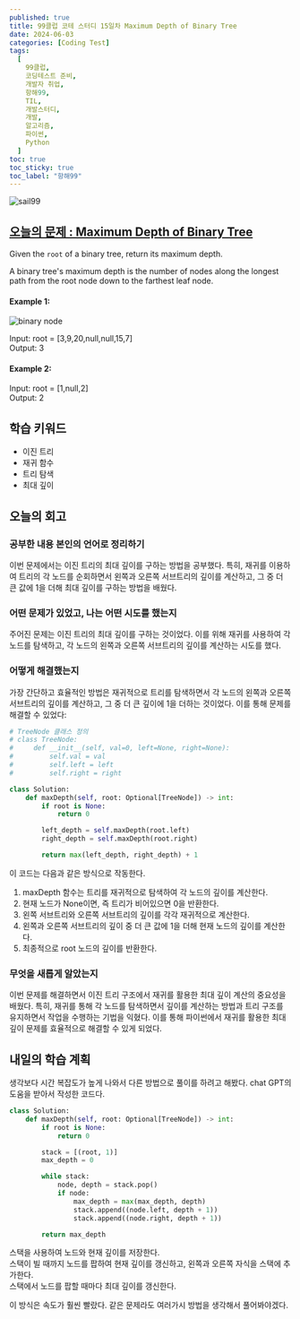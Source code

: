 ```yaml
---
published: true
title: 99클럽 코테 스터디 15일차 Maximum Depth of Binary Tree
date: 2024-06-03
categories: [Coding Test]
tags:
  [
    99클럽,
    코딩테스트 준비,
    개발자 취업,
    항해99,
    TIL,
    개발스터디,
    개발,
    알고리즘,
    파이썬,
    Python
  ]
toc: true
toc_sticky: true
toc_label: "항해99"
---
```


<img alt='sail99' src="https://github.com/dev-woody/dev-woody.github.io/assets/87690037/9acd8a60-ff3e-48fb-a317-38c699c8bf0e">

## [오늘의 문제 : Maximum Depth of Binary Tree](https://leetcode.com/problems/maximum-depth-of-binary-tree/description/)

Given the `root` of a binary tree, return its maximum depth.

A binary tree's maximum depth is the number of nodes along the longest path from the root node down to the farthest leaf node.

#### Example 1:

<image alt="binary node" src="https://assets.leetcode.com/uploads/2020/11/26/tmp-tree.jpg">

Input: root = [3,9,20,null,null,15,7]<br>
Output: 3

#### Example 2:

Input: root = [1,null,2]<br>
Output: 2

## 학습 키워드

- 이진 트리
- 재귀 함수
- 트리 탐색
- 최대 깊이

## 오늘의 회고

### 공부한 내용 본인의 언어로 정리하기

이번 문제에서는 이진 트리의 최대 깊이를 구하는 방법을 공부했다. 특히, 재귀를 이용하여 트리의 각 노드를 순회하면서 왼쪽과 오른쪽 서브트리의 깊이를 계산하고, 그 중 더 큰 값에 1을 더해 최대 깊이를 구하는 방법을 배웠다.

### 어떤 문제가 있었고, 나는 어떤 시도를 했는지

주어진 문제는 이진 트리의 최대 깊이를 구하는 것이었다. 이를 위해 재귀를 사용하여 각 노드를 탐색하고, 각 노드의 왼쪽과 오른쪽 서브트리의 깊이를 계산하는 시도를 했다.

### 어떻게 해결했는지

가장 간단하고 효율적인 방법은 재귀적으로 트리를 탐색하면서 각 노드의 왼쪽과 오른쪽 서브트리의 깊이를 계산하고, 그 중 더 큰 깊이에 1을 더하는 것이었다. 이를 통해 문제를 해결할 수 있었다:

```python
# TreeNode 클래스 정의
# class TreeNode:
#     def __init__(self, val=0, left=None, right=None):
#         self.val = val
#         self.left = left
#         self.right = right

class Solution:
    def maxDepth(self, root: Optional[TreeNode]) -> int:
        if root is None:
            return 0

        left_depth = self.maxDepth(root.left)
        right_depth = self.maxDepth(root.right)

        return max(left_depth, right_depth) + 1
```

이 코드는 다음과 같은 방식으로 작동한다.

1. maxDepth 함수는 트리를 재귀적으로 탐색하여 각 노드의 깊이를 계산한다.
2. 현재 노드가 None이면, 즉 트리가 비어있으면 0을 반환한다.
3. 왼쪽 서브트리와 오른쪽 서브트리의 깊이를 각각 재귀적으로 계산한다.
4. 왼쪽과 오른쪽 서브트리의 깊이 중 더 큰 값에 1을 더해 현재 노드의 깊이를 계산한다.
5. 최종적으로 root 노드의 깊이를 반환한다.

### 무엇을 새롭게 알았는지

이번 문제를 해결하면서 이진 트리 구조에서 재귀를 활용한 최대 깊이 계산의 중요성을 배웠다. 특히, 재귀를 통해 각 노드를 탐색하면서 깊이를 계산하는 방법과 트리 구조를 유지하면서 작업을 수행하는 기법을 익혔다. 이를 통해 파이썬에서 재귀를 활용한 최대 깊이 문제를 효율적으로 해결할 수 있게 되었다.

## 내일의 학습 계획

생각보다 시간 복잡도가 높게 나와서 다른 방법으로 풀이를 하려고 해봤다. chat GPT의 도움을 받아서 작성한 코드다.

```python
class Solution:
    def maxDepth(self, root: Optional[TreeNode]) -> int:
        if root is None:
            return 0

        stack = [(root, 1)]
        max_depth = 0

        while stack:
            node, depth = stack.pop()
            if node:
                max_depth = max(max_depth, depth)
                stack.append((node.left, depth + 1))
                stack.append((node.right, depth + 1))

        return max_depth
```

스택을 사용하여 노드와 현재 깊이를 저장한다. <br>
스택이 빌 때까지 노드를 팝하여 현재 깊이를 갱신하고, 왼쪽과 오른쪽 자식을 스택에 추가한다. <br>
스택에서 노드를 팝할 때마다 최대 깊이를 갱신한다.

이 방식은 속도가 훨씬 빨랐다. 같은 문제라도 여러가시 방법을 생각해서 풀어봐야겠다.
